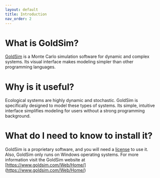 ```yaml
---
layout: default
title: Introduction
nav_order: 2
---
```


# What is GoldSim?

[GoldSim](https://www.goldsim.com/Web/Home/) is a Monte Carlo simulation software for dynamic and complex systems. Its visual interface makes modeling simpler than other programming languages.

# Why is it useful?

Ecological systems are highly dynamic and stochastic. GoldSim is specifically designed to model these types of systems. Its simple, intuitive interface simplifies modeling for users without a strong programming background.

# What do I need to know to install it?

GoldSim is a proprietary software, and you will need a [license](https://www.goldsim.com/Web/Purchase/Licensing/) to use it. Also, GoldSim only runs on Windows operating systems. For more information visit the GoldSim website at [https://www.goldsim.com/Web/Home/] (https://www.goldsim.com/Web/Home/)



